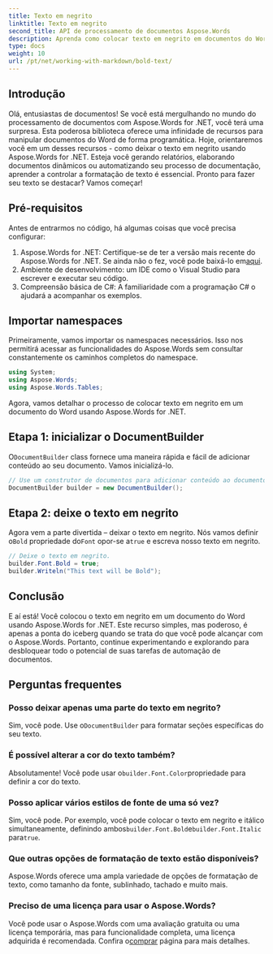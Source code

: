 ```yaml
---
title: Texto em negrito
linktitle: Texto em negrito
second_title: API de processamento de documentos Aspose.Words
description: Aprenda como colocar texto em negrito em documentos do Word usando Aspose.Words for .NET com nosso guia passo a passo. Perfeito para automatizar a formatação de seus documentos.
type: docs
weight: 10
url: /pt/net/working-with-markdown/bold-text/
---
```

## Introdução

Olá, entusiastas de documentos! Se você está mergulhando no mundo do processamento de documentos com Aspose.Words for .NET, você terá uma surpresa. Esta poderosa biblioteca oferece uma infinidade de recursos para manipular documentos do Word de forma programática. Hoje, orientaremos você em um desses recursos - como deixar o texto em negrito usando Aspose.Words for .NET. Esteja você gerando relatórios, elaborando documentos dinâmicos ou automatizando seu processo de documentação, aprender a controlar a formatação de texto é essencial. Pronto para fazer seu texto se destacar? Vamos começar!

## Pré-requisitos

Antes de entrarmos no código, há algumas coisas que você precisa configurar:

1.  Aspose.Words for .NET: Certifique-se de ter a versão mais recente do Aspose.Words for .NET. Se ainda não o fez, você pode baixá-lo em[aqui](https://releases.aspose.com/words/net/).
2. Ambiente de desenvolvimento: um IDE como o Visual Studio para escrever e executar seu código.
3. Compreensão básica de C#: A familiaridade com a programação C# o ajudará a acompanhar os exemplos.

## Importar namespaces

Primeiramente, vamos importar os namespaces necessários. Isso nos permitirá acessar as funcionalidades do Aspose.Words sem consultar constantemente os caminhos completos do namespace.

```csharp
using System;
using Aspose.Words;
using Aspose.Words.Tables;
```

Agora, vamos detalhar o processo de colocar texto em negrito em um documento do Word usando Aspose.Words for .NET.

## Etapa 1: inicializar o DocumentBuilder

 O`DocumentBuilder` class fornece uma maneira rápida e fácil de adicionar conteúdo ao seu documento. Vamos inicializá-lo.

```csharp
// Use um construtor de documentos para adicionar conteúdo ao documento.
DocumentBuilder builder = new DocumentBuilder();
```

## Etapa 2: deixe o texto em negrito

 Agora vem a parte divertida – deixar o texto em negrito. Nós vamos definir o`Bold` propriedade do`Font` opor-se a`true` e escreva nosso texto em negrito.

```csharp
// Deixe o texto em negrito.
builder.Font.Bold = true;
builder.Writeln("This text will be Bold");
```

## Conclusão

E aí está! Você colocou o texto em negrito em um documento do Word usando Aspose.Words for .NET. Este recurso simples, mas poderoso, é apenas a ponta do iceberg quando se trata do que você pode alcançar com o Aspose.Words. Portanto, continue experimentando e explorando para desbloquear todo o potencial de suas tarefas de automação de documentos.

## Perguntas frequentes

### Posso deixar apenas uma parte do texto em negrito?
 Sim, você pode. Use o`DocumentBuilder` para formatar seções específicas do seu texto.

### É possível alterar a cor do texto também?
 Absolutamente! Você pode usar o`builder.Font.Color`propriedade para definir a cor do texto.

### Posso aplicar vários estilos de fonte de uma só vez?
 Sim, você pode. Por exemplo, você pode colocar o texto em negrito e itálico simultaneamente, definindo ambos`builder.Font.Bold`e`builder.Font.Italic` para`true`.

### Que outras opções de formatação de texto estão disponíveis?
Aspose.Words oferece uma ampla variedade de opções de formatação de texto, como tamanho da fonte, sublinhado, tachado e muito mais.

### Preciso de uma licença para usar o Aspose.Words?
 Você pode usar o Aspose.Words com uma avaliação gratuita ou uma licença temporária, mas para funcionalidade completa, uma licença adquirida é recomendada. Confira o[comprar](https://purchase.aspose.com/buy) página para mais detalhes.